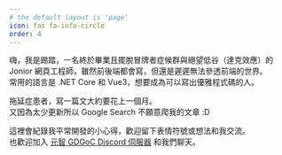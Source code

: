 ```yaml
---
# the default layout is 'page'
icon: fas fa-info-circle
order: 4
---
```


嗨，我是踢踏，一名終於畢業且擺脫冒牌者症候群與絕望低谷（達克效應）的 Jonior 網頁工程師，雖然前後端都會寫，但還是遲遲無法參透前端的世界。  
常用的語言是 .NET Core 和 Vue3，想要成為可以寫出優雅程式碼的人。  

拖延症患者，寫一篇文大約要花上一個月。  
又因為太少更新所以 Google Search 不願意爬我的文章 :D  

這裡會紀錄我平常開發的小心得，歡迎留下表情符號或想法和我交流。  
也歡迎加入 [元智 GDGoC Discord 伺服器](https://discord.gg/yGEnaF52mu) 和我們聊天。